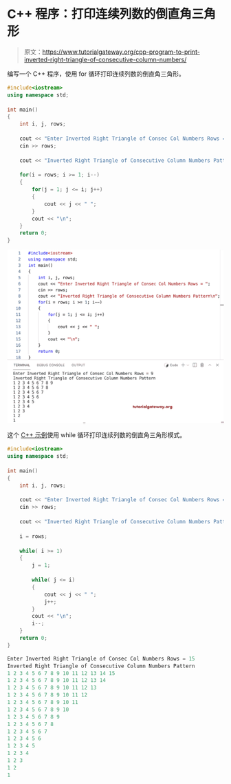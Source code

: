 # C++ 程序：打印连续列数的倒直角三角形

> 原文：<https://www.tutorialgateway.org/cpp-program-to-print-inverted-right-triangle-of-consecutive-column-numbers/>

编写一个 C++ 程序，使用 for 循环打印连续列数的倒直角三角形。

```cpp
#include<iostream>
using namespace std;

int main()
{
	int i, j, rows;

    cout << "Enter Inverted Right Triangle of Consec Col Numbers Rows = ";
    cin >> rows;

    cout << "Inverted Right Triangle of Consecutive Column Numbers Pattern\n";  

    for(i = rows; i >= 1; i--)
    {
    	for(j = 1; j <= i; j++)
		{
            cout << j << " ";
        }
        cout << "\n";
    }		
 	return 0;
}
```

![C++ Program to Print Inverted Right Triangle of Consecutive Column Numbers](img/7a66d8c93d9b06d1ae9656a7afc55f4c.png)

这个 [C++ 示例](https://www.tutorialgateway.org/cpp-programs/)使用 while 循环打印连续列数的倒直角三角形模式。

```cpp
#include<iostream>
using namespace std;

int main()
{
	int i, j, rows;

    cout << "Enter Inverted Right Triangle of Consec Col Numbers Rows = ";
    cin >> rows;

    cout << "Inverted Right Triangle of Consecutive Column Numbers Pattern\n";  

    i = rows;

    while( i >= 1)
    {
        j = 1;

    	while( j <= i)
		{
            cout << j << " ";
            j++;
        }
        cout << "\n";
        i--;
    }		
 	return 0;
}
```

```cpp
Enter Inverted Right Triangle of Consec Col Numbers Rows = 15
Inverted Right Triangle of Consecutive Column Numbers Pattern
1 2 3 4 5 6 7 8 9 10 11 12 13 14 15 
1 2 3 4 5 6 7 8 9 10 11 12 13 14 
1 2 3 4 5 6 7 8 9 10 11 12 13 
1 2 3 4 5 6 7 8 9 10 11 12 
1 2 3 4 5 6 7 8 9 10 11 
1 2 3 4 5 6 7 8 9 10 
1 2 3 4 5 6 7 8 9 
1 2 3 4 5 6 7 8 
1 2 3 4 5 6 7 
1 2 3 4 5 6 
1 2 3 4 5 
1 2 3 4 
1 2 3 
1 2 
1 
```